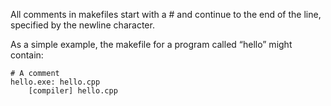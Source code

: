 All comments in makefiles start with a # and continue to the end of the line, specified by the newline character.

As a simple example, the makefile for a program called “hello” might contain:

	# A comment
	hello.exe: hello.cpp
		[compiler] hello.cpp
